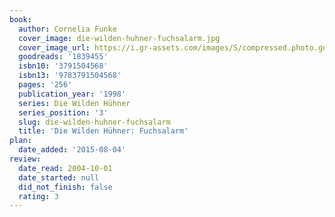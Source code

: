 ```yaml
---
book:
  author: Cornelia Funke
  cover_image: die-wilden-huhner-fuchsalarm.jpg
  cover_image_url: https://i.gr-assets.com/images/S/compressed.photo.goodreads.com/books/1424875703l/1839455._SX98_.jpg
  goodreads: '1839455'
  isbn10: '3791504568'
  isbn13: '9783791504568'
  pages: '256'
  publication_year: '1998'
  series: Die Wilden Hühner
  series_position: '3'
  slug: die-wilden-huhner-fuchsalarm
  title: 'Die Wilden Hühner: Fuchsalarm'
plan:
  date_added: '2015-08-04'
review:
  date_read: 2004-10-01
  date_started: null
  did_not_finish: false
  rating: 3
---
```

